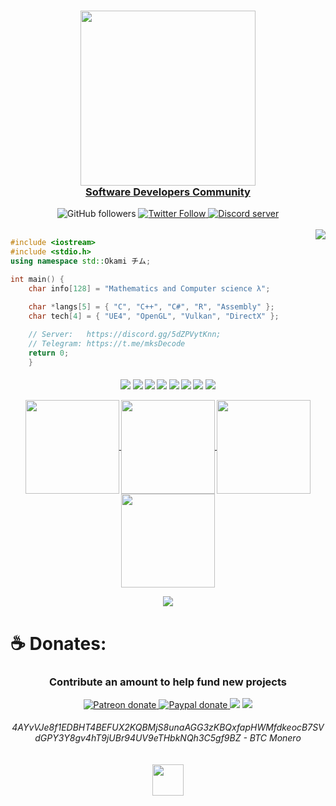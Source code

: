 <a href="https://discord.gg/5dZPVytKnn">
    <h3 align="center">
        <img src="https://i.imgur.com/5XG3bRq.png" width="280"><br>
        Software Developers Community
    </h3>
</a>

<div align="center">
    <a href"https://github.com/OkamiMks?tab=followers">
        <img alt="GitHub followers" 
             src="https://img.shields.io/github/followers/OkamiMks?colorA=1e1e28&colorB=c9cbff&logo=Github&style=for-the-badge" />
    </a>
    <a href="https://twitter.com/OkamiMwaree">
        <img alt="Twitter Follow" 
             src="https://img.shields.io/twitter/follow/OkamiMwaree?colorB=c6aae8&colorA=1e1e28&label=Follow&logo=twitter&logoColor=white&style=for-the-badge">
    </a>
    <a href="https://discord.gg/5dZPVytKnn">
        <img alt="Discord server" 
             src="https://img.shields.io/discord/914797672907563041?colorA=1e1e28&colorB=c6aae8&label=Discord&logo=discord&logoColor=white&style=for-the-badge">
    </a>
</div><br>

<div style="width: 10px;"></div>
<a  href="https://discord.gg/5dZPVytKnn"><img align="right" src="https://discordapp.com/api/guilds/914797672907563041/widget.png?style=banner4"/></a>

```C++
#include <iostream>
#include <stdio.h>
using namespace std::Okami チム;

int main() {
    char info[128] = "Mathematics and Computer science λ";

    char *langs[5] = { "C", "C++", "C#", "R", "Assembly" };
    char tech[4] = { "UE4", "OpenGL", "Vulkan", "DirectX" };
    
    // Server:   https://discord.gg/5dZPVytKnn;
    // Telegram: https://t.me/mksDecode
    return 0; 
    }
``` 

<h4 align="center">
<img src="https://readme-components.vercel.app/api?component=logo&logo=c&text=false&animation=spin&fill=black&textfill=bface6&">
<img src="https://readme-components.vercel.app/api?component=logo&logo=cplusplus&text=false&animation=spin&fill=black&textfill=bface6&">
<img src="https://readme-components.vercel.app/api?component=logo&logo=r&text=false&animation=spin&fill=black&textfill=bface6&">
<img src="https://readme-components.vercel.app/api?component=logo&logo=vim&text=false&animation=spin&fill=black&textfill=bface6&">
<img src="https://readme-components.vercel.app/api?component=logo&logo=neovim&text=false&animation=spin&fill=black&textfill=bface6&">
<img src="https://readme-components.vercel.app/api?component=logo&logo=qt&text=false&animation=spin&fill=black&textfill=bface6&">
<img src="https://readme-components.vercel.app/api?component=logo&logo=webassembly&text=false&animation=spin&fill=black&textfill=bface6&">
<img src="https://readme-components.vercel.app/api?component=logo&logo=linux&text=false&animation=spin&fill=black&textfill=bface6&">
<p align="center">
  <a href="https://github.com/okamimks">
    <img align="center"
         height="150em"
         src="https://github-readme-stats.vercel.app/api?username=OkamiMks&show_icons=true&include_all_commits=true&count_private=true&theme=apprentice&hide_border=true&bg_color=0D1117" />
  </a>
    
  <a href="https://github.com/okamimks">
    <img align="center"
         height="150em"
         src="https://github-readme-streak-stats.herokuapp.com/?user=OkamiMks&theme=black-ice&hide_border=true&stroke=0000&background=0D1117&ring=e05397&fire=e05397&currStreakLabel=e05397" />
  </a>
  <a href="https://github.com/okamimks">
    <img align="center"
         height="150em"
         src="https://github-readme-stats.vercel.app/api/top-langs?username=OkamiMks&show_icons=true&include_all_commits=true&count_private=true&theme=apprentice&hide_border=true&bg_color=0D1117&layout=compact"
    />
  </a>
    <a href="https://github.com/okamimks">
    <img align="center"
         height="150em"
         src="https://activity-graph.herokuapp.com/graph?username=OkamiMks&custom_title=My%20Activity%20Graph!&hide_border=true&bg_color=0D1117&line=fff&point=fff&theme=github" />
  </a>
</p>

<p align="center">
  <a href="https://github.com/okamimks">
    <img
      align="center"
      src="https://github-profile-trophy.vercel.app/?username=okamimks&theme=onedark&no-frame=true&row=1&&margin-w=20&no-bg=true"/>
  </a>
</a>
</p>

# **☕ Donates:**
<h3 align="center">Contribute an amount to help fund new projects</h3>
<div align="center">
<a href="https://www.patreon.com/OkamiMks">
        <img alt="Patreon donate"
             src="https://img.shields.io/endpoint.svg?url=https%3A%2F%2Fshieldsio-patreon.vercel.app%2Fapi%3Fusername%3DOkamiMks%26type%3Dpatrons&style=for-the-badge&logoColor=eceff4&colorA=1e1e28&colorB=c9cbff">
    </a> 
    <a href="https://www.paypal.com/donate?hosted_button_id=NKQEXWK3RQDPQ&source=url">
        <img alt="Paypal donate"
             src="https://img.shields.io/badge/Paypal-Donate!-%2300457C.svg?logo=paypal&style=for-the-badge&colorA=1e1e28&colorB=f2cecf">
    </a>
    <a href="https://ko-fi.com/okamimks">
    <img src="https://img.shields.io/badge/Ko--fi-F16061?style=for-the-badge&logo=ko-fi&logoColor=white&colorA=1e1e28&colorB=bee4ed" /></a>
<a href="https://liberapay.com/Okami/">
    <img src="https://img.shields.io/badge/Liberapay-F6C915?style=for-the-badge&logo=liberapay&logoColor=white&colorA=1e1e28&colorB=c6aae8" /></a>
</div>

<h6 align="center">
    4AYvVJe8f1EDBHT4BEFUX2KQBMjS8unaAGG3zKBQxfapHWMfdkeocB7SVdGPY3Y8gv4hT9jUBr94UV9eTHbkNQh3C5gf9BZ - BTC Monero<br><br><br>
    <a href="https://discord.gg/5dZPVytKnn"><img src="https://i.imgur.com/45TzgnD.png" width="50px" /></a>
 </h6>
